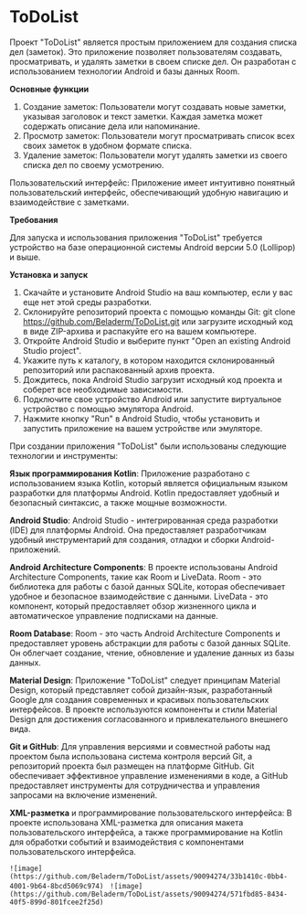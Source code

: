 # ToDoList
Проект "ToDoList" является простым приложением для создания списка дел (заметок). Это приложение позволяет пользователям создавать, просматривать,  и удалять заметки в своем списке дел. Он разработан с использованием технологии Android и базы данных Room.



**Основные функции**
1) Создание заметок: Пользователи могут создавать новые заметки, указывая заголовок и текст заметки. Каждая заметка может содержать описание дела или напоминание.
2) Просмотр заметок: Пользователи могут просматривать список всех своих заметок в удобном формате списка.
3) Удаление заметок: Пользователи могут удалять заметки из своего списка дел по своему усмотрению.

Пользовательский интерфейс: Приложение имеет интуитивно понятный пользовательский интерфейс, обеспечивающий удобную навигацию и взаимодействие с заметками.

**Требования** 

Для запуска и использования приложения "ToDoList" требуется устройство на базе операционной системы Android версии 5.0 (Lollipop) и выше.

**Установка и запуск**
1) Скачайте и установите Android Studio на ваш компьютер, если у вас еще нет этой среды разработки.
2) Склонируйте репозиторий проекта с помощью команды Git: git clone https://github.com/Beladerm/ToDoList.git или загрузите исходный код в виде ZIP-архива и распакуйте его на вашем компьютере.
3) Откройте Android Studio и выберите пункт "Open an existing Android Studio project".
4) Укажите путь к каталогу, в котором находится склонированный репозиторий или распакованный архив проекта.
5) Дождитесь, пока Android Studio загрузит исходный код проекта и соберет все необходимые зависимости.
6) Подключите свое устройство Android или запустите виртуальное устройство с помощью эмулятора Android.
7) Нажмите кнопку "Run" в Android Studio, чтобы установить и запустить приложение на вашем устройстве или эмуляторе.

При создании приложения "ToDoList" были использованы следующие технологии и инструменты:

**Язык программирования Kotlin**: Приложение разработано с использованием языка Kotlin, который является официальным языком разработки для платформы Android. Kotlin предоставляет удобный и безопасный синтаксис, а также мощные возможности.

**Android Studio**: Android Studio - интегрированная среда разработки (IDE) для платформы Android. Она предоставляет разработчикам удобный инструментарий для создания, отладки и сборки Android-приложений.

**Android Architecture Components**: В проекте использованы Android Architecture Components, такие как Room и LiveData. Room - это библиотека для работы с базой данных SQLite, которая обеспечивает удобное и безопасное взаимодействие с данными. LiveData - это компонент, который предоставляет обзор жизненного цикла и автоматическое управление подписками на данные.

**Room Database**: Room - это часть Android Architecture Components и предоставляет уровень абстракции для работы с базой данных SQLite. Он облегчает создание, чтение, обновление и удаление данных из базы данных.

**Material Design**: Приложение "ToDoList" следует принципам Material Design, который представляет собой дизайн-язык, разработанный Google для создания современных и красивых пользовательских интерфейсов. В проекте используются компоненты и стили Material Design для достижения согласованного и привлекательного внешнего вида.

**Git и GitHub**: Для управления версиями и совместной работы над проектом была использована система контроля версий Git, а репозиторий проекта был размещен на платформе GitHub. Git обеспечивает эффективное управление изменениями в коде, а GitHub предоставляет инструменты для сотрудничества и управления запросами на включение изменений.

**XML-разметка** и программирование пользовательского интерфейса: В проекте использована XML-разметка для описания макета пользовательского интерфейса, а также программирование на Kotlin для обработки событий и взаимодействия с компонентами пользовательского интерфейса.

 `![image](https://github.com/Beladerm/ToDoList/assets/90094274/33b1410c-0bb4-4001-9b64-8bcd5069c974) `
 `![image](https://github.com/Beladerm/ToDoList/assets/90094274/571fbd85-8434-40f5-899d-801fcee2f25d) `
